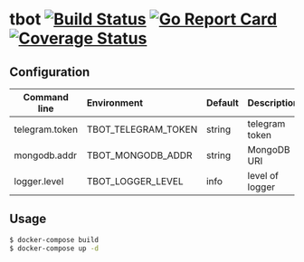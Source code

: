 # tbot [![Build Status](https://github.com/tennuem/tbot/workflows/build/badge.svg)](https://github.com/tennuem/tbot/actions) [![Go Report Card](https://goreportcard.com/badge/github.com/tennuem/tbot)](https://goreportcard.com/report/github.com/tennuem/tbot) [![Coverage Status](https://coveralls.io/repos/github/tennuem/tbot/badge.svg?branch=master)](https://coveralls.io/github/tennuem/tbot?branch=master)

## Configuration

| Command line   | Environment         | Default | Description     |
| -------------- | :------------------ | :------ | :-------------- |
| telegram.token | TBOT_TELEGRAM_TOKEN | string  | telegram token  |
| mongodb.addr   | TBOT_MONGODB_ADDR   | string  | MongoDB URI     |
| logger.level   | TBOT_LOGGER_LEVEL   | info    | level of logger |

## Usage

```bash
$ docker-compose build
$ docker-compose up -d
```

